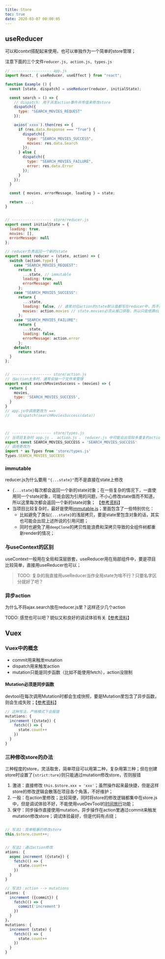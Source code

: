 ```yaml
---
title: Store
toc: true
date: 2020-03-07 00:00:05
---
```


## useReducer
可以和contxt搭配起来使用，也可以单独作为一个简单的store管理；

注意下面的三个文件`reducer.js, action.js, types.js`
```jsx
// ------------------ app.js
import React, { useReducer, useEffect } from "react";

function Example () {
  const [state, dispatch] = useReducer(reducer, initialState);

  const search = () => {
    // dispatch: 用于派发action事件并传值来修改store
    dispatch({
      type: "SEARCH_MOVIES_REQUEST"
    });

    axios(`xxxx`).then(res => {
      if (res.data.Response === "True") {
        dispatch({
          type: "SEARCH_MOVIES_SUCCESS",
          movies: res.data.Search
        });
      } else {
        dispatch({
          type: "SEARCH_MOVIES_FAILURE",
          error: res.data.Error
        });
      }
    });
  }

  const { movies, errorMessage, loading } = state;

  return ...;
}


// ------------------ store/reducer.js
export const initialState = {
  loading: true,
  movies: [],
  errorMessage: null
};

// reducer负责返回一个新的state
export const reducer = (state, action) => {
  switch (action.type) {
    case "SEARCH_MOVIES_REQUEST":
      return {
        ...state, // immutable
        loading: true,
        errorMessage: null
      };
    case "SEARCH_MOVIES_SUCCESS":
      return {
        ...state,
        loading: false, // 通常对应action的state默认值都写在reducer中，而不是通过dispatch传过来
        movies: action.movies // state.movies必须从接口获取，所以只能依靠dispatch传来
      };
    case "SEARCH_MOVIES_FAILURE":
      return {
        ...state,
        loading: false,
        errorMessage: action.error
      };
    default:
      return state;
  }
};


// ------------------ store/action.js
// 当action太多时，通常会抽一个文件来管理
export const searchMoviesSuccess = (movies) => {
  return {
    movies,
    type: 'SEARCH_MOVIES_SUCCESS',
  }
}
// app.js中调用更改为 ==>  
//    dispatch(searchMoviesSuccess(data))



// ------------------ store/types.js
// 当项目复杂时 app.js 、 action.js 、 reducer.js 中可能会出现较多重复的action事件名称，这时候也可以抽出来
export const SEARCH_MOVIES_SUCCESS = 'SEARCH_MOVIES_SUCCESS'
// 调用更改为
import * as Types from 'store/types.js'
Types.SEARCH_MOVIES_SUCCESS
```

### immutable
reducer.js为什么要用 `"{...state}"`而不是直接在state上修改
* `{...state}`每次都会返回一个新的state对象；在一些复杂的情况下，一直使用同一个state对象，可能会因为引用的问题，不小心修改state值而不知道，所以这里每次都会返回一个新的state对象； 【[参考资料](https://blog.logrocket.com/immutability-in-react-ebe55253a1cc/)】
* 当项目比较复杂时，最好是使用[immutable.js](https://juejin.im/post/5ac437436fb9a028c97a437c)；里面包含了一些特别优化：
  * 比如避免了类似`{...state}`的浅层拷贝，要是state里包含对象的话，其实也可能会出现上述所说的引用问题；
  * 同时也避免了用`deepClone`的拷贝性能浪费和深拷贝导致的全组件树都重新render的情况；



### 与useContext的区别
useContext一般用在全局和深层嵌套，useReducer用在局部组件中，要是项目比较简单，直接用useReducer也可以；
> TODO: 复杂的我直接用useReducer当作全局state为啥不行？只要名字区分就好了吧？


### 异步action
为什么不将ajax.search放在reducer.js里？这样还少几个action

TODO: 感觉也可以吧？貌似又和良好的调试体验有关【[参考资料](https://cuyu.github.io/javascript/2017/04/25/Time-travel-in-Redux)】




## Vuex
### Vuex中的概念
* commit用来触发mutation
* dispatch用来触发action
* mutation只能是同步函数（比如不能使用fetch），action没限制

#### Mutation必须是同步函数
devtool在每次调用Mutation时都会生成快照，要是Mutation里包含了异步函数，则会生成失败；【[参考资料](https://vuex.vuejs.org/zh/guide/mutations.html#mutation-%E5%BF%85%E9%A1%BB%E6%98%AF%E5%90%8C%E6%AD%A5%E5%87%BD%E6%95%B0)】
```js
// 这种写法，严格模式下会报错
mutations: {
  increment ({state}) {
    fetch(() => {
      state.count++
    })
  }
}
```

### 三种修改store的办法
三种程度的store，灵活取舍，简单项目可以用第二种，复杂用第三种；但在创建store时设置了`{strict:ture}`则只能通过mutation修改store，否则报错
1. 激进：直接修改 `this.$store.xxx = 'xxx'`；虽然操作起来最快捷，但是这样store的修改逻辑会散落在项目各个角落，不好维护；
2. 一般：在action里修改；比较简便，同时将store的修改逻辑都集中在store.js中，但是调试体验不好，不能使用vueDevTool的[时间旅行](https://juejin.im/post/5e0cbdd6e51d4541162c9493)功能；
3. 保守：同步操作直接使用mutation，异步操作在action里通过commit来触发mutation修改store；调试体验最好，但是代码有点绕；

```js

// 写法1：简单粗暴的修改store
this.$store.count++;


// 写法2：通过action修改
ations: {
  async increment ({state}) {
    fetch(() => {
      state.count++
    })
  }
}

// 写法3：action --> mutations
ations: {
  increment ({commit}) {
    fetch(() => {
      commit('increment')
    })
  }
}，
mutations: {
  increment (state) {
    fetch(() => {
      state.count++
    })
  }
}
```
